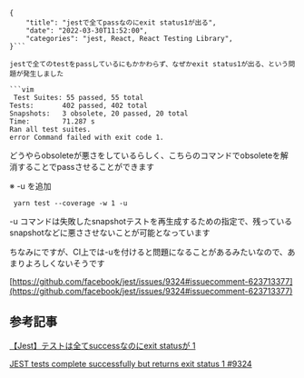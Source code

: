 ```metadata
{
    "title": "jestで全てpassなのにexit status1が出る",
    "date": "2022-03-30T11:52:00",
    "categories": "jest, React, React Testing Library",
}```

jestで全てのtestをpassしているにもかかわらず、なぜかexit status1が出る、という問題が発生しました

```vim
 Test Suites: 55 passed, 55 total
Tests:       402 passed, 402 total
Snapshots:   3 obsolete, 20 passed, 20 total
Time:        71.287 s
Ran all test suites.
error Command failed with exit code 1.
```

どうやらobsoleteが悪さをしているらしく、こちらのコマンドでobsoleteを解消することでpassさせることができます

※ -u を追加

```vim
 yarn test --coverage -w 1 -u
```

-u コマンドは失敗したsnapshotテストを再生成するための指定で、残っているsnapshotなどに悪ささせないことが可能となっています

ちなみにですが、CI上では-uを付けると問題になることがあるみたいなので、あまりよろしくないそうです

[https://github.com/facebook/jest/issues/9324#issuecomment-623713377](https://github.com/facebook/jest/issues/9324#issuecomment-623713377)

## 参考記事

[【Jest】テストは全てsuccessなのにexit statusが 1](https://uga-box.hatenablog.com/entry/2020/07/23/000000)

[JEST tests complete successfully but returns exit status 1 #9324](https://github.com/facebook/jest/issues/9324)
